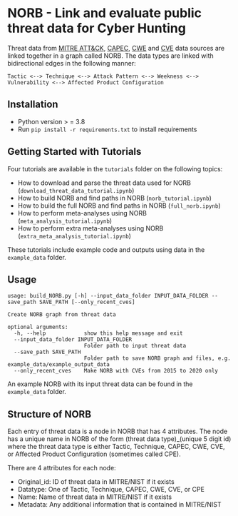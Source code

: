 # NORB - Link and evaluate public threat data for Cyber Hunting

Threat data from [MITRE ATT&CK](https://attack.mitre.org/), [CAPEC](https://capec.mitre.org/), [CWE](https://cwe.mitre.org/) and [CVE](https://nvd.nist.gov) data sources are linked together in a graph called NORB. The data types are linked with bidirectional edges in the following manner:
```
Tactic <--> Technique <--> Attack Pattern <--> Weekness <--> Vulnerability <--> Affected Product Configuration
```

## Installation

- Python version > = 3.8
- Run `pip install -r requirements.txt` to install requirements

## Getting Started with Tutorials
Four tutorials are available in the `tutorials` folder on the following topics:
- How to download and parse the threat data used for NORB (`download_threat_data_tutorial.ipynb`)
- How to build NORB and find paths in NORB (`norb_tutorial.ipynb`)
- How to build the full NORB and find paths in NORB (`full_norb.ipynb`)
- How to perform meta-analyses using NORB (`meta_analysis_tutorial.ipynb`)
- How to perform extra meta-analyses using NORB (`extra_meta_analysis_tutorial.ipynb`)

These tutorials include example code and outputs using data in the `example_data` folder.

## Usage
```
usage: build_NORB.py [-h] --input_data_folder INPUT_DATA_FOLDER --save_path SAVE_PATH [--only_recent_cves]

Create NORB graph from threat data

optional arguments:
  -h, --help            show this help message and exit
  --input_data_folder INPUT_DATA_FOLDER
                        Folder path to input threat data
  --save_path SAVE_PATH
                        Folder path to save NORB graph and files, e.g. example_data/example_output_data
  --only_recent_cves    Make NORB with CVEs from 2015 to 2020 only
```

An example NORB with its input threat data can be found in the `example_data` folder.

## Structure of NORB
Each entry of threat data is a node in NORB that has 4 attributes. The node has a unique name in NORB of the form (threat data type)\_(unique 5 digit id) where the threat data type is either Tactic, Technique, CAPEC, CWE, CVE, or Affected Product Configuration (sometimes called CPE).

There are 4 attributes for each node:
- Original_id: ID of threat data in MITRE/NIST if it exists
- Datatype: One of Tactic, Technique, CAPEC, CWE, CVE, or CPE
- Name: Name of threat data in MITRE/NIST if it exists
- Metadata: Any additional information that is contained in MITRE/NIST


